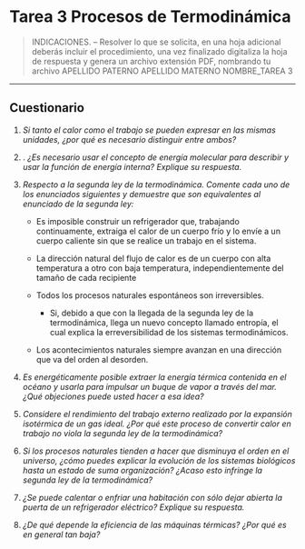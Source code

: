 # Tarea 3 Procesos de Termodinámica 

>INDICACIONES. – Resolver lo que se solicita, en una hoja adicional deberás incluir el procedimiento, una
vez finalizado digitaliza la hoja de respuesta y genera un archivo extensión PDF, nombrando tu archivo
APELLIDO PATERNO APELLIDO MATERNO NOMBRE_TAREA 3

---
## Cuestionario 

1. *Si tanto el calor como el trabajo se pueden expresar en las mismas unidades, ¿por qué es necesario distinguir entre ambos?*

2. . *¿Es necesario usar el concepto de energía molecular para describir y usar la función de energía interna?
Explique su respuesta.*

3. *Respecto a la segunda ley de la termodinámica. Comente cada uno de los enunciados siguientes y
demuestre que son equivalentes al enunciado de la segunda ley:*

    - Es imposible construir un refrigerador que, trabajando continuamente, extraiga el calor de un
    cuerpo frío y lo envíe a un cuerpo caliente sin que se realice un trabajo en el sistema.
    
    - La dirección natural del flujo de calor es de un cuerpo con alta temperatura a otro con baja
    temperatura, independientemente del tamaño de cada recipiente
    - Todos los procesos naturales espontáneos son irreversibles.
        - Si, debido a que con la llegada de la       segunda ley de la termodinámica, llega un nuevo concepto llamado entropía, el cual explica la erreversibilidad de los sistemas termodinámicos. 

    - Los acontecimientos naturales siempre avanzan en una dirección que va del orden al desorden.
4. *Es energéticamente posible extraer la energía térmica contenida en el océano y usarla para impulsar un
buque de vapor a través del mar. ¿Qué objeciones puede usted hacer a esa idea?*

5. *Considere el rendimiento del trabajo externo realizado por la expansión isotérmica de un gas ideal. ¿Por
qué este proceso de convertir calor en trabajo no viola la segunda ley de la termodinámica?*

6. *Si los procesos naturales tienden a hacer que disminuya el orden en el universo, ¿cómo puedes explicar
la evolución de los sistemas biológicos hasta un estado de suma organización? ¿Acaso esto infringe la
segunda ley de la termodinámica?*

7. *¿Se puede calentar o enfriar una habitación con sólo dejar abierta la puerta de un refrigerador eléctrico?
Explique su respuesta.*

8. *¿De qué depende la eficiencia de las máquinas térmicas? ¿Por qué es en general tan baja?*



